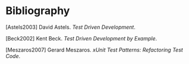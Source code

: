 Bibliography
============

\[Astels2003\] David Astels. *Test Driven Development*.

\[Beck2002\] Kent Beck. *Test Driven Development by Example*.

\[Meszaros2007\] Gerard Meszaros. *xUnit Test Patterns: Refactoring Test
Code*.
